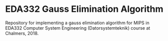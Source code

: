 # EDA332 Gauss Elimination Algorithm

Repository for implementing a gauss elimination algorithm for MIPS in EDA332 Computer System Engineering (Datorsystemteknik) course at Chalmers, 2018.
